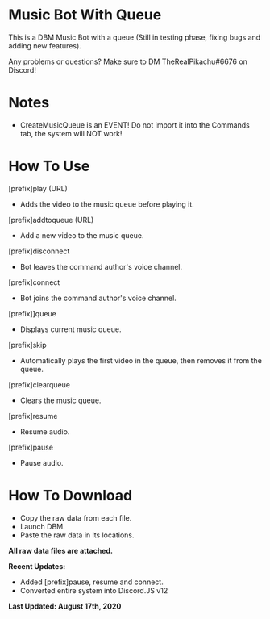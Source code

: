 # Music Bot With Queue
This is a DBM Music Bot with a queue (Still in testing phase, fixing bugs and adding new features).

Any problems or questions? Make sure to DM TheRealPikachu#6676 on Discord!

# Notes
- CreateMusicQueue is an EVENT! Do not import it into the Commands tab, the system will NOT work!

# How To Use

[prefix]play (URL)
- Adds the video to the music queue before playing it.

[prefix]addtoqueue (URL)
- Add a new video to the music queue.

[prefix]disconnect
- Bot leaves the command author's voice channel.

[prefix]connect
- Bot joins the command author's voice channel.

[prefix]]queue
- Displays current music queue.

[prefix]skip
- Automatically plays the first video in the queue, then removes it from the queue.

[prefix]clearqueue
- Clears the music queue.

[prefix]resume
- Resume audio. 

[prefix]pause
- Pause audio.

# How To Download
- Copy the raw data from each file.
- Launch DBM.
- Paste the raw data in its locations.

**All raw data files are attached.**

**Recent Updates:**
- Added [prefix]pause, resume and connect.
- Converted entire system into Discord.JS v12

**Last Updated: August 17th, 2020**
